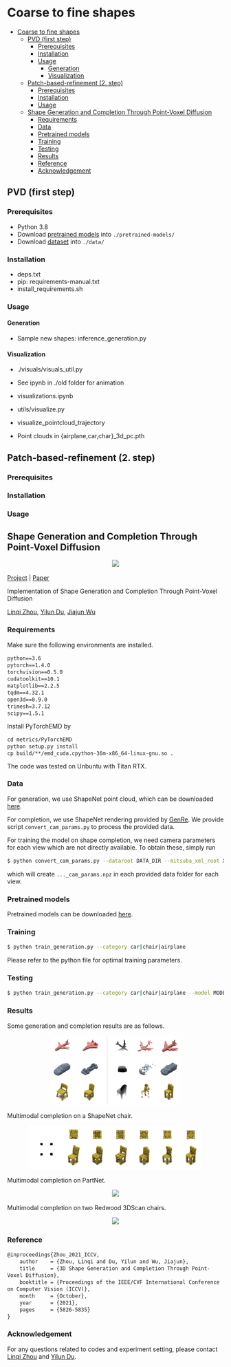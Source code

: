 # Coarse to fine shapes

- [Coarse to fine shapes](#coarse-to-fine-shapes)
  - [PVD (first step)](#pvd-first-step)
    - [Prerequisites](#prerequisites)
    - [Installation](#installation)
    - [Usage](#usage)
      - [Generation](#generation)
      - [Visualization](#visualization)
  - [Patch-based-refinement (2. step)](#patch-based-refinement-2-step)
    - [Prerequisites](#prerequisites-1)
    - [Installation](#installation-1)
    - [Usage](#usage-1)
  - [Shape Generation and Completion Through Point-Voxel Diffusion](#shape-generation-and-completion-through-point-voxel-diffusion)
    - [Requirements](#requirements)
    - [Data](#data)
    - [Pretrained models](#pretrained-models)
    - [Training](#training)
    - [Testing](#testing)
    - [Results](#results)
    - [Reference](#reference)
    - [Acknowledgement](#acknowledgement)

## PVD (first step)

### Prerequisites

- Python 3.8
- Download [pretrained models](https://drive.google.com/drive/folders/1Q7aSaTr6lqmo8qx80nIm1j28mOHAHGiM) into `./pretrained-models/`
- Download [dataset](https://drive.google.com/drive/folders/1MMRp7mMvRj8-tORDaGTJvrAeCMYTWU2j) into `./data/`

### Installation

- deps.txt
- pip: requirements-manual.txt
- install_requirements.sh

### Usage

#### Generation

- Sample new shapes: inference_generation.py

#### Visualization

- ./visuals/visuals_util.py
- See ipynb in ./old folder for animation

- visualizations.ipynb
- utils/visualize.py
- visualize_pointcloud_trajectory
- Point clouds in {airplane,car,char}\_3d_pc.pth

## Patch-based-refinement (2. step)

### Prerequisites

### Installation

### Usage

## Shape Generation and Completion Through Point-Voxel Diffusion

<p align="center">
  <img src="assets/pvd_teaser.gif" width="80%"/>
</p>

[Project](https://alexzhou907.github.io/pvd) | [Paper](https://arxiv.org/abs/2104.03670)

Implementation of Shape Generation and Completion Through Point-Voxel Diffusion

[Linqi Zhou](https://alexzhou907.github.io), [Yilun Du](https://yilundu.github.io/), [Jiajun Wu](https://jiajunwu.com/)

### Requirements

Make sure the following environments are installed.

```
python==3.6
pytorch==1.4.0
torchvision==0.5.0
cudatoolkit==10.1
matplotlib==2.2.5
tqdm==4.32.1
open3d==0.9.0
trimesh=3.7.12
scipy==1.5.1
```

Install PyTorchEMD by

```
cd metrics/PyTorchEMD
python setup.py install
cp build/**/emd_cuda.cpython-36m-x86_64-linux-gnu.so .
```

The code was tested on Unbuntu with Titan RTX.

### Data

For generation, we use ShapeNet point cloud, which can be downloaded [here](https://github.com/stevenygd/PointFlow).

For completion, we use ShapeNet rendering provided by [GenRe](https://github.com/xiumingzhang/GenRe-ShapeHD).
We provide script `convert_cam_params.py` to process the provided data.

For training the model on shape completion, we need camera parameters for each view
which are not directly available. To obtain these, simply run

```bash
$ python convert_cam_params.py --dataroot DATA_DIR --mitsuba_xml_root XML_DIR
```

which will create `..._cam_params.npz` in each provided data folder for each view.

### Pretrained models

Pretrained models can be downloaded [here](https://drive.google.com/drive/folders/1Q7aSaTr6lqmo8qx80nIm1j28mOHAHGiM?usp=sharing).

### Training

```bash
$ python train_generation.py --category car|chair|airplane
```

Please refer to the python file for optimal training parameters.

### Testing

```bash
$ python train_generation.py --category car|chair|airplane --model MODEL_PATH
```

### Results

Some generation and completion results are as follows.

<p align="center">
  <img src="assets/gen_comp.gif" width="60%"/>
</p>

Multimodal completion on a ShapeNet chair.

<p align="center">
  <img src="assets/mm_shapenet.gif" width="80%"/>
</p>

Multimodal completion on PartNet.

<p align="center">
  <img src="assets/mm_partnet.gif" width="80%"/>
</p>

Multimodal completion on two Redwood 3DScan chairs.

<p align="center">
  <img src="assets/mm_redwood.gif" width="80%"/>
</p>

### Reference

```
@inproceedings{Zhou_2021_ICCV,
    author    = {Zhou, Linqi and Du, Yilun and Wu, Jiajun},
    title     = {3D Shape Generation and Completion Through Point-Voxel Diffusion},
    booktitle = {Proceedings of the IEEE/CVF International Conference on Computer Vision (ICCV)},
    month     = {October},
    year      = {2021},
    pages     = {5826-5835}
}
```

### Acknowledgement

For any questions related to codes and experiment setting, please contact [Linqi Zhou](linqizhou@stanford.edu) and [Yilun Du](yilundu@mit.edu).
